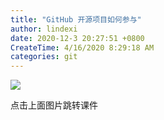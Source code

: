 ```yaml
---
title: "GitHub 开源项目如何参与"
author: lindexi
date: 2020-12-3 20:27:51 +0800
CreateTime: 4/16/2020 8:29:18 AM
categories: git
---
```



<!--more-->


<!-- CreateTime:4/16/2020 8:29:18 AM -->



[![](http://image.acmx.xyz/lindexi%2F202041682863763.jpg)](https://r302.cc/B4z5Oj)

点击上面图片跳转课件

